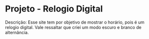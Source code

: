 # Projeto  - Relogio Digital

Descrição: Esse site tem por objetivo de
mostrar o horário, pois é um relogio digital. Vale ressaltar que criei um modo escuro e branco de alternância.

